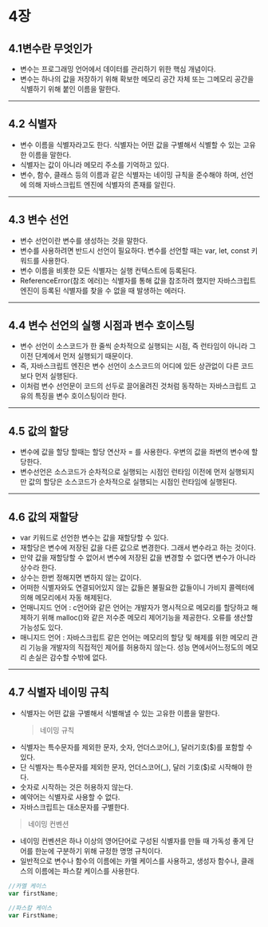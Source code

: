 # 4장

## 4.1변수란 무엇인가

- 변수는 프로그래밍 언어에서 데이터를 관리하기 위한 핵심 개념이다.
- 변수는 하나의 값을 저장하기 위해 확보한 메모리 공간 자체 또는 그메모리 공간을 식별하기 위해 붙인 이름을 말한다.
<!-- Line -->

---

## 4.2 식별자

- 변수 이름을 식별자라고도 한다. 식별자는 어떤 값을 구별해서 식별할 수 있는 고유한 이름을 말한다.
- 식별자는 값이 아니라 메모리 주소를 기억하고 있다.
- 변수, 함수, 클래스 등의 이름과 같은 식별자는 네이밍 규칙을 준수해야 하며, 선언에 의해 자바스크립트 엔진에 식별자의 존재를 알린다.
<!-- Line -->

---

## 4.3 변수 선언

- 변수 선언이란 변수를 생성하는 것을 말한다.
- 변수를 사용하려면 반드시 선언이 필요하다. 변수를 선언할 때는 var, let, const 키워드를 사용한다.
- 변수 이름을 비롯한 모든 식별자는 실행 컨텍스트에 등록된다.
- ReferenceError(참조 에러)는 식별자를 통해 값을 참조하려 했지만 자바스크립트 엔진이 등록된 식별자를 찾을 수 없을 때 발생하는 에러다.
<!-- Line -->

---

## 4.4 변수 선언의 실행 시점과 변수 호이스팅

- 변수 선언이 소스코드가 한 줄씩 순차적으로 실행되는 시점, 즉 런타임이 아니라 그 이전 단계에서 먼저 실행되기 때문이다.
- 즉, 자바스크립트 엔진은 변수 선언이 소스코드의 어디에 있든 상관없이 다른 코드보다 먼저 실행된다.
- 이처럼 변수 선언문이 코드의 선두로 끌어올려진 것처럼 동작하는 자바스크립트 고유의 특징을 변수 호이스팅이라 한다.
<!-- Line -->

---

## 4.5 값의 할당

- 변수에 값을 할당 할때는 할당 연산자 = 를 사용한다. 우변의 값을 좌변의 변수에 할당한다.
- 변수선언은 소스코드가 순차적으로 실행되는 시점인 런타임 이전에 먼저 실행되지만 값의 할당은 소스코드가 순차적으로 실행되는 시점인 런타임에 실행된다.
<!-- Line -->

---

## 4.6 값의 재할당

- var 키워드로 선언한 변수는 값을 재할당할 수 있다.
- 재할당은 변수에 저장된 값을 다른 값으로 변경한다. 그래서 변수라고 하는 것이다.
- 만약 값을 재할당할 수 없어서 변수에 저장된 값을 변경할 수 없다면 변수가 아니라 상수라 한다.
- 상수는 한번 정해지면 변하지 않는 값이다.
- 어떠한 식별자와도 연결되어있지 않는 값들은 불필요한 값들이니 가비지 콜렉터에 의해 메모리에서 자동 해제된다.
- 언매니지드 언어 : c언어와 같은 언어는 개발자가 명시적으로 메모리를 할당하고 해제하기 위해 malloc()와 같은 저수준 메모리 제어기능을 제공한다. 오류를 생산할 가능성도 있다.
- 매니지드 언어 : 자바스크립트 같은 언어는 메모리의 할당 및 해제를 위한 메모리 관리 기능을 개발자의 직접적인 제어를 허용하지 않는다. 성능 면에서어느정도의 메모리 손실은 감수할 수밖에 없다.
<!-- Line -->

---

## 4.7 식별자 네이밍 규칙

- 식별자는 어떤 값을 구별해서 식별해낼 수 있는 고유한 이름을 말한다.
  > 네이밍 규칙
- 식별자는 특수문자를 제외한 문자, 숫자, 언더스코어(\_), 달러기호($)를 포함할 수 있다.
- 단 식별자는 특수문자를 제외한 문자, 언더스코어(\_), 달러 기호($)로 시작해야 한다.
- 숫자로 시작하는 것은 허용하지 않는다.
- 예약어는 식별자로 사용할 수 없다.
- 자바스크립트는 대소문자를 구별한다.

> 네이밍 컨벤션

- 네이밍 컨벤션은 하나 이상의 영어단어로 구성된 식별자를 만들 때 가독성 좋게 단어를 한눈에 구분하기 위해 규정한 명명 규칙이다.
- 일반적으로 변수나 함수의 이름에는 카멜 케이스를 사용하고, 생성자 함수나, 클래스의 이름에는 파스칼 케이스를 사용한다.

```javascript
//카멜 케이스
var firstName;

//파스칼 케이스
var FirstName;
```
